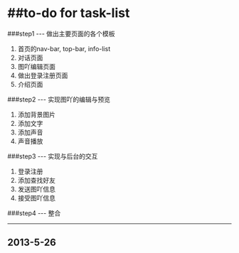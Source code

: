 ##to-do  for task-list
====================

###step1 --- 做出主要页面的各个模板
1. 首页的nav-bar, top-bar, info-list
2. 对话页面
3. 图吖编辑页面
4. 做出登录注册页面
5. 介绍页面


###step2 --- 实现图吖的编辑与预览
1. 添加背景图片
2. 添加文字
3. 添加声音
4. 声音播放

###step3 --- 实现与后台的交互
1. 登录注册
2. 添加查找好友
3. 发送图吖信息
4. 接受图吖信息

###step4 --- 整合

--------------------
2013-5-26
--------------------
